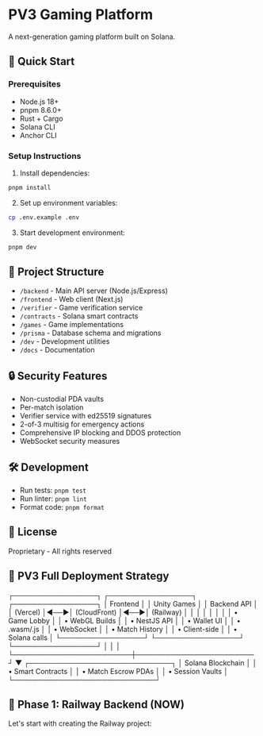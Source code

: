 # PV3 Gaming Platform

A next-generation gaming platform built on Solana.

## 🚀 Quick Start

### Prerequisites

- Node.js 18+
- pnpm 8.6.0+
- Rust + Cargo
- Solana CLI
- Anchor CLI

### Setup Instructions

1. Install dependencies:
```bash
pnpm install
```

2. Set up environment variables:
```bash
cp .env.example .env
```

3. Start development environment:
```bash
pnpm dev
```

## 📁 Project Structure

- `/backend` - Main API server (Node.js/Express)
- `/frontend` - Web client (Next.js)
- `/verifier` - Game verification service
- `/contracts` - Solana smart contracts
- `/games` - Game implementations
- `/prisma` - Database schema and migrations
- `/dev` - Development utilities
- `/docs` - Documentation

## 🔒 Security Features

- Non-custodial PDA vaults
- Per-match isolation
- Verifier service with ed25519 signatures
- 2-of-3 multisig for emergency actions
- Comprehensive IP blocking and DDOS protection
- WebSocket security measures

## 🛠 Development

- Run tests: `pnpm test`
- Run linter: `pnpm lint`
- Format code: `pnpm format`

## 📝 License

Proprietary - All rights reserved 

## 🎯 PV3 Full Deployment Strategy

┌─────────────────┐    ┌─────────────────┐    ┌─────────────────┐
│   Frontend      │    │   Unity Games   │    │   Backend API   │
│   (Vercel)      │◄──►│   (CloudFront)  │◄──►│   (Railway)     │
│                 │    │                 │    │                 │
│ • Game Lobby    │    │ • WebGL Builds  │    │ • NestJS API    │
│ • Wallet UI     │    │ • .wasm/.js     │    │ • WebSocket     │
│ • Match History │    │ • Client-side   │    │ • Solana calls  │
└─────────────────┘    └─────────────────┘    └─────────────────┘
         │                        │                        │
         └────────────────────────┼────────────────────────┘
                                  ▼
                    ┌─────────────────────────────┐
                    │      Solana Blockchain      │
                    │   • Smart Contracts         │
                    │   • Match Escrow PDAs       │
                    │   • Session Vaults          │
                    └─────────────────────────────┘

## 🚀 Phase 1: Railway Backend (NOW)

Let's start with creating the Railway project: 